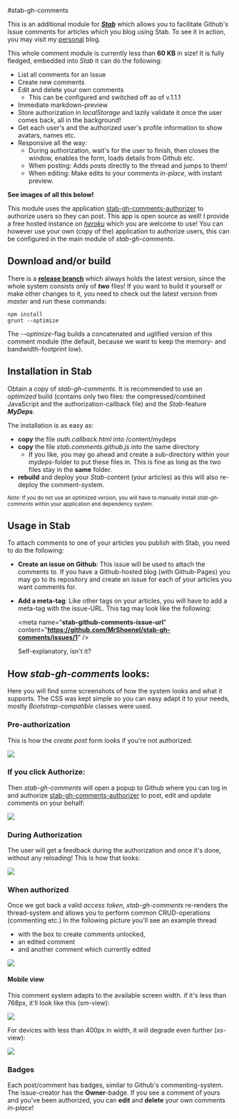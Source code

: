 #stab-gh-comments

This is an additional module for [***Stab***](https://github.com/MrShoenel/stab) which allows you to facilitate Github's Issue comments for articles which you blog using Stab. To see it in action, you may visit my [personal](https://mrshoenel.github.io/) blog.

This whole comment module is currently less than **60 KB** in size! It is fully fledged, embedded into *Stab* it can do the following:

* List all comments for an Issue
* Create new comments
* Edit and delete your own comments
	* This can be configured and switched off as of v.1.1.1
* Immediate markdown-preview
* Store authorization in *localStorage* and lazily validate it once the user comes back, all in the background!
* Get each user's and the authorized user's profile information to show avatars, names etc.
* Responsive all the way:
	* During authorization, wait's for the user to finish, then closes the window, enables the form, loads details from Github etc.
	* When posting: Adds posts directly to the thread and jumps to them!
	* When editing: Make edits to your comments *in-place*, with instant preview.
	
**See images of all this below!**

This module uses the application [stab-gh-comments-authorizer](https://github.com/MrShoenel/stab-gh-comments-authorizer) to authorize users so they can post. This app is open source as well! I provide a free hosted instance on [*heroku*](https://stab-gh-comments-authorizer.herokuapp.com/) which you are welcome to use! You can however use your own (copy of the) application to authorize users, this can be configured in the main module of *stab-gh-comments*.

## Download and/or build

There is a [**release branch**](https://github.com/MrShoenel/stab-gh-comments/tree/release) which always holds the latest version, since the whole system consists only of ***two*** files! If you want to build it yourself or make other changes to it, you need to check out the latest version from *master* and run these commands:

	npm install
	grunt --optimize

The *--optimize*-flag builds a concatenated and uglified version of this comment module (the default, because we want to keep the memory- and bandwidth-footprint low).

## Installation in Stab
Obtain a copy of *stab-gh-comments*. It is recommended to use an *optimized* build (contains only two files: the compressed/combined JavaScript and the authorization-callback file) and the *Stab*-feature ***MyDeps***.

The installation is as easy as:

* **copy** the file *auth.callback.html* into /content/mydeps
* **copy** the file *stab.comments.github.js* into the same directory
	* If you like, you may go ahead and create a sub-directory within your *mydeps*-folder to put these files in. This is fine as long as the two files stay in the **same** folder.
* **rebuild** and deploy your *Stab*-content (your articles) as this will also re-deploy the comment-system.

<small>*Note:* If you do not use an optimized version, you will have to manually install *stab-gh-comments* within your application and dependency system.</small>

## Usage in Stab
To attach comments to one of your articles you publish with Stab, you need to do the following:
* **Create an issue on Github**: This issue will be used to attach the comments to. If you have a Github-hosted blog (with Github-Pages) you may go to its repository and create an issue for each of your articles you want comments for.
* **Add a meta-tag**: Like other tags on your articles, you will have to add a meta-tag with the issue-URL. This tag may look like the following:

	&lt;meta name="**stab-github-comments-issue-url**" content="**https://github.com/MrShoenel/stab-gh-comments/issues/1**" /&gt;
	
	Self-explanatory, isn't it?

## How *stab-gh-comments* looks:
Here you will find some screenshots of how the system looks and what it supports. The CSS was kept simple so you can easy adapt it to your needs, mostly *Bootstrap-compatible* classes were used.

### Pre-authorization
This is how the *create post* form looks if you're not authorized:

![](https://raw.githubusercontent.com/MrShoenel/stab-gh-comments/develop/readme_resource/pre-auth.gif)

### If you click Authorize:
Then *stab-gh-comments* will open a popup to Github where you can log in and authorize [stab-gh-comments-authorizer](https://github.com/MrShoenel/stab-gh-comments-authorizer) to post, edit and update comments on your behalf:

![](https://raw.githubusercontent.com/MrShoenel/stab-gh-comments/develop/readme_resource/while-auth-app.gif)

### During Authorization
The user will get a feedback during the authorization and once it's done, without any reloading! This is how that looks:

![](https://raw.githubusercontent.com/MrShoenel/stab-gh-comments/develop/readme_resource/while-auth.gif)

### When authorized
Once we got back a valid *access token*, *stab-gh-comments* re-renders the thread-system and allows you to perform common CRUD-operations (commenting etc.) In the following picture you'll see an example thread
* with the box to create comments unlocked,
* an edited comment
* and another comment which currently edited

![](https://raw.githubusercontent.com/MrShoenel/stab-gh-comments/develop/readme_resource/commenting_editing_reading.gif)

#### Mobile view
This comment system adapts to the available screen width. if it's less than 768px, it'll look like this (*sm*-view):

![](https://raw.githubusercontent.com/MrShoenel/stab-gh-comments/develop/readme_resource/commenting_editing_reading_mobile-sm.gif)

For devices with less than 400px in width, it will degrade even further (*xs*-view):

![](https://raw.githubusercontent.com/MrShoenel/stab-gh-comments/develop/readme_resource/commenting_editing_reading_mobile-xs.gif)

### Badges
Each post/comment has badges, similar to Github's commenting-system. The issue-creator has the **Owner**-badge. If you see a comment of yours and you've been authorized, you can **edit** and **delete** your own comments *in-place*!